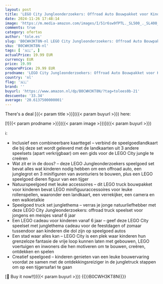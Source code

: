```yaml
---
layout: post
title: 'LEGO City Jungleonderzoekers: Offroad Auto Bouwpakket voor Kinderen met Speelgoed Truck  3 Minifiguren van Avonturiers en Tijgerfiguur  Rollenspel Cadeau voor Jongens en Meisjes vanaf 6 jaar 60426'
date: 2024-11-26 17:48:14
image: 'https://m.media-amazon.com/images/I/51r6sw9fPTL._SL500_._SL400_.jpg'
comments: true
category: ofertas
author: 'tole.es'
slug: 'B0CWH3KT8N-nl LEGO City Jungleonderzoekers: Offroad Auto Bouwpakket voor...'
sku: 'B0CWH3KT8N-nl'
tags: [ '🇳🇱', ]
actualPrice: 19.99 EUR
currency: EUR
price: 19.99
comparePrice: 29.99 EUR
prodname: 'LEGO City Jungleonderzoekers: Offroad Auto Bouwpakket voor Kinderen met Speelgoed Truck  3 Minifiguren van Avonturiers en Tijgerfiguur  Rollenspel Cadeau voor Jongens en Meisjes vanaf 6 jaar 60426'
country: 'nl'
flag: '🇳🇱'
brand: ''
buyurl: 'https://www.amazon.nl/dp/B0CWH3KT8N/?tag=tolees0b-21'
descuento: '33.34'
average: '20.6137500000001'
---
```


There's a deal [{{< param title >}}]({{< param buyurl >}})  here:

[![{{< param prodname >}}]({{< param image >}})]({{< param buyurl >}})

ℹ️:

- Inclusief een combineerbare kaarttegel – verbind de speelgoedlandkaart die bij deze set wordt geleverd met de landkaarten uit 3 andere speelsets (apart verkrijgbaar) om een gids voor de LEGO City jungle te creëren
- Wat zit er in de doos? – deze LEGO Jungleonderzoekers speelgoed set bevat alles wat kinderen nodig hebben om een offroad auto, een junglegrot en 3 minifiguren van avonturiers te bouwen, plus een LEGO speelgoed dieren figuur van een tijger
- Natuurspeelgoed met leuke accessoires – dit LEGO truck bouwpakket voor kinderen bevat LEGO minifiguuraccessoires voor leuke rollenspellen, waaronder een landkaart, een verrekijker, een camera en een walkietalkie
- Speelgoed truck set junglethema – verras je jonge natuurliefhebber met deze LEGO City Jungleonderzoekers: offroad truck speelset voor jongens en meisjes vanaf 6 jaar
- Een LEGO cadeau voor kinderen vanaf 6 jaar – geef deze LEGO City speelset met junglethema cadeau voor de feestdagen of zomaar tussendoor aan kinderen die dol zijn op speelgoed autos
- Een stad waar alles kan – LEGO City is een plek waar kinderen hun grenzeloze fantasie de vrije loop kunnen laten met gebouwen, LEGO voertuigen en inwoners die hen motiveren om te bouwen, creëren, ontdekken en spelen
- Creatief speelgoed – kinderen genieten van een leuke bouwervaring voordat ze samen met de ontdekkingsreiziger in de jungletruck stappen om op een tijgersafari te gaan

[🛒 Buy it now!!]({{< param buyurl >}})
{{<world>}}B0CWH3KT8N{{</world>}}
